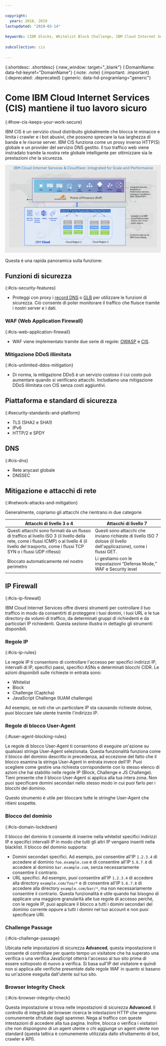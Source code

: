 ```yaml
---

copyright:
  years: 2018, 2019
lastupdated: "2019-03-14"

keywords: CIDR blocks, Whitelist Block Challenge, IBM Cloud Internet Services, security features

subcollection: cis

---
```


{:shortdesc: .shortdesc}
{:new_window: target="_blank"}
{:DomainName: data-hd-keyref="DomainName"}
{:note: .note}
{:important: .important}
{:deprecated: .deprecated}
{:generic: data-hd-programlang="generic"}

# Come IBM Cloud Internet Services (CIS) mantiene il tuo lavoro sicuro
{:#how-cis-keeps-your-work-secure}

IBM CIS è un servizio cloud distribuito globalmente che blocca le minacce e limita i crawler e i bot abusivi, che possono sprecare la tua larghezza di banda e le risorse server. IBM CIS funziona come un proxy inverso HTTP(S) globale e un provider del servizio DNS gestito. Il tuo traffico web viene instradato tramite la nostra rete globale intelligente per ottimizzare sia le prestazioni che la sicurezza.

![security-graphic.png](images/security-graphic.png)

Questa è una rapida panoramica sulla funzione:

## Funzioni di sicurezza
{:#cis-security-features}

 * Proteggi con proxy i [record DNS](/docs/infrastructure/cis?topic=cis-dns-concepts#proxying-dns-records) o [GLB](/docs/infrastructure/cis?topic=cis-global-load-balancer-glb-concepts) per utilizzare le funzioni di sicurezza. Ciò consente di poter monitorare il traffico che fluisce tramite i nostri server e i dati. 
### WAF (Web Application Firewall)
{:#cis-web-application-firewall}

 * WAF viene implementato tramite due serie di regole: [OWASP](/docs/infrastructure/cis?topic=cis-owasp-rule-set-for-waf) e [CIS](/docs/infrastructure/cis?topic=cis-waf-settings#cis-rule-set-for-waf).
### Mitigazione DDoS illimitata
{:#cis-unlimited-ddos-mitigation}

 * Di norma, la mitigazione DDoS è un servizio costoso il cui costo può aumentare quando si verificano attacchi. Includiamo una mitigazione DDoS illimitata con CIS senza costi aggiuntivi. 

## Piattaforma e standard di sicurezza
{:#security-standards-and-platform}

 * TLS (SHA2 e SHA1)
 * IPv6
 * HTTP/2 e SPDY

## DNS
{:#cis-dns}

 * Rete anycast globale
 * DNSSEC

## Mitigazione e attacchi di rete
{:#network-attacks-and-mitigation}

Generalmente, copriamo gli attacchi che rientrano in due categorie

| Attacchi di livello 3 o 4 | Attacchi di livello 7 |
|------------------------------|-----------------|
|Questi attacchi sono formati da un flusso di traffico al livello ISO 3 (il livello della rete, come i flussi ICMP) o al livello 4 (il livello del trasporto, come i flussi TCP SYN o i flussi UDP riflessi) |Questi sono attacchi che inviano richieste di livello ISO 7 dolose (il livello dell'applicazione), come i flussi GET.  |
| Bloccato automaticamente nel nostro perimetro | Li gestiamo con le impostazioni “Defense Mode,” WAF e Security level |

## IP Firewall
{:#cis-ip-firewall}

IBM Cloud Internet Services offre diversi strumenti per controllare il tuo traffico in modo da consentirti di proteggere i tuoi domini, i tuoi URL e le tue directory da volumi di traffico, da determinati gruppi di richiedenti e da particolari IP richiedenti. Questa sezione illustra in dettaglio gli strumenti disponibili. 

### Regole IP
{:#cis-ip-rules}

Le regole IP ti consentono di controllare l'accesso per specifici indirizzi IP, intervalli di IP, specifici paesi, specifici ASNs e determinati blocchi CIDR. Le azioni disponibili sulle richieste in entrata sono: 
  * Whitelist 
  * Block  
  * Challenge (Captcha) 
  * JavaScript Challenge (IUAM challenge)

Ad esempio, se noti che un particolare IP sta causando richieste dolose, puoi bloccare tale utente tramite l'indirizzo IP. 

### Regole di blocco User-Agent
{:#user-agent-blocking-rules}

Le regole di blocco User-Agent ti consentono di eseguire un'azione su qualsiasi stringa User-Agent selezionata. Questa funzionalità funziona come il blocco del dominio descritto in precedenza, ad eccezione del fatto che il blocco esamina la stringa User-Agent in entrata invece dell'IP. Puoi scegliere come gestire una richiesta corrispondente con lo stesso elenco di azioni che hai stabilito nelle regole IP (Block, Challenge e JS Challenge). Tieni presente che il blocco User-Agent si applica alla tua intera zona. Non puoi specificare domini secondari nello stesso modo in cui puoi farlo per i blocchi del dominio. 

Questo strumento è utile per bloccare tutte le stringhe User-Agent che ritieni sospette.  

### Blocco del dominio
{:#cis-domain-lockdown}

Il blocco del dominio ti consente di inserire nella whitelist specifici indirizzi IP e specifici intervalli IP in modo che tutti gli altri IP vengano inseriti nella blacklist. Il blocco del dominio supporta:

  * Domini secondari specifici. Ad esempio, poi consentire all'IP `1.2.3.4` di accedere al dominio `foo.example.com` e di consentire all'IP `5.6.7.8` di accedere al dominio `bar.example.com`, senza necessariamente consentire il contrario. 
  * URL specifici. Ad esempio, puoi consentire all'IP `1.2.3.4` di accedere alla directory `example.com/foo/*` e di consentire all'IP `5.6.7.8` di accedere alla directory `example.com/bar/*`, ma non necessariamente consentire il contrario.
Questa funzionalità è utile quando hai bisogno di applicare una maggiore granularità alle tue regole di accesso perché, con le regole IP, puoi applicare il blocco a tutti i domini secondari del dominio corrente oppure a tutti i domini nel tuo account e non puoi specificare URI.

### Challenge Passage
{:#cis-challenge-passage}

Ubicata nelle impostazioni di sicurezza **Advanced**, questa impostazione ti consente di controllare per quanto tempo un visitatore che ha superato una verifica o una verifica JavaScript otterrà l'accesso al tuo sito prima di essere sottoposto di nuovo a verifica. Si basa sull'IP del visitatore e quindi non si applica alle verifiche presentate dalle regole WAF in quanto si basano su un'azione eseguita dall'utente sul tuo sito. 

### Browser Integrity Check
{:#cis-browser-integrity-check}

Questa impostazione si trova nelle impostazioni di sicurezza **Advanced**. Il controllo di integrità del browser ricerca le intestazioni HTTP che vengono comunemente sfruttate dagli spammer. Nega al traffico con queste intestazioni di accedere alla tua pagina. Inoltre, blocca o verifica i visitatori che non dispongono di un agent utente o chi aggiunge un agent utente non standard (questa tattica è comunemente utilizzata dallo sfruttamento di bot, crawler e API). 
